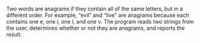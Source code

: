 Two words are anagrams if they contain all of the same letters, but in a different
order. For example, “evil” and “live” are anagrams because each contains one e, one
i, one l, and one v. The program reads two strings from the user, determines
whether or not they are anagrams, and reports the result.
